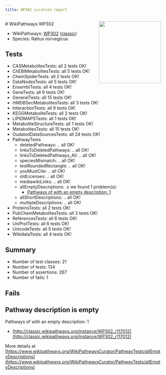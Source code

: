```yaml
---
title: WP302 curation report
---
```


<img style="float: right; width: 200px" src="https://upload.wikimedia.org/wikipedia/commons/thumb/8/83/Wplogo_with_text_500.png/640px-Wplogo_with_text_500.png" />
# WikiPathways WP302

* WikiPathways: [WP302](https://wikipathways.org/pathways/WP302) ([classic](https://classic.wikipathways.org/instance/WP302))
* Species: Rattus norvegicus
## Tests
* CASMetabolitesTests: all 2 tests OK!
* ChEBIMetabolitesTests: all 5 tests OK!
* ChemSpiderTests: all 2 tests OK!
* DataNodesTests: all 5 tests OK!
* EnsemblTests: all 4 tests OK!
* GeneTests: all 9 tests OK!
* GeneralTests: all 15 tests OK!
* HMDBSecMetabolitesTests: all 3 tests OK!
* InteractionTests: all 9 tests OK!
* KEGGMetaboliteTests: all 2 tests OK!
* LIPIDMAPSTests: all 1 tests OK!
* MetaboliteStructureTests: all 1 tests OK!
* MetabolitesTests: all 15 tests OK!
* OudatedDataSourcesTests: all 24 tests OK!
* PathwayTests
    * deletedPathways: .. all OK!
    * linksToDeletedPathways: .. all OK!
    * linksToDeletedPathways_All: .. all OK!
    * speciesMismatch: .. all OK!
    * testRoundedRectangle: .. all OK!
    * youMustCite: .. all OK!
    * oldLicenses: .. all OK!
    * mediawikiLinks: .. all OK!
    * allEmptyDescriptions: .x we found 1 problem(s):
        * [Pathways of with an empty description: 1](#798a4967)
    * allShortDescriptions: .. all OK!
    * multipleDescriptions: .. all OK!
* ProteinsTests: all 2 tests OK!
* PubChemMetabolitesTests: all 3 tests OK!
* ReferencesTests: all 6 tests OK!
* UniProtTests: all 6 tests OK!
* UnicodeTests: all 5 tests OK!
* WikidataTests: all 4 tests OK!


## Summary

* Number of test classes: 21
* Number of tests: 134
* Number of assertions: 267
* Number of fails: 1

## Fails

<a name="798a4967" />

## Pathway description is empty

Pathways of with an empty description: 1

* [http://classic.wikipathways.org/instance/WP302_r117012](http://classic.wikipathways.org/instance/WP302_r117012)

More details at [https://www.wikipathways.org/WikiPathwaysCurator/PathwayTests/allEmptyDescriptions](https://www.wikipathways.org/WikiPathwaysCurator/PathwayTests/allEmptyDescriptions)

